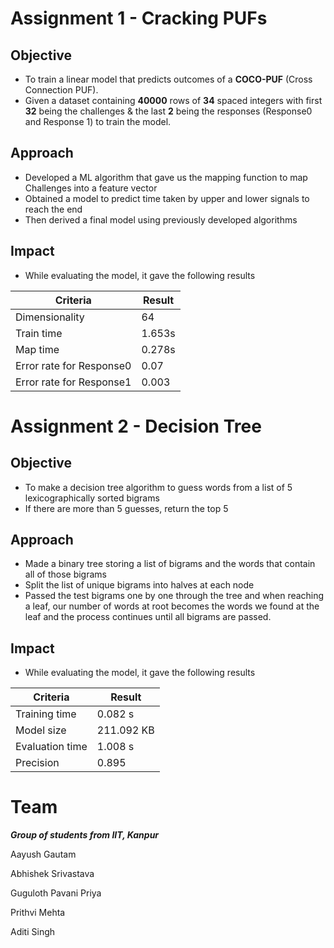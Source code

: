 # Assignment 1 - Cracking PUFs
## Objective
* To train a linear model that predicts outcomes of a **COCO-PUF** (Cross Connection PUF).
* Given a dataset containing **40000** rows of **34** spaced integers with first **32** being the challenges & the last **2** being the responses (Response0 and Response 1) to train the model.

## Approach
* Developed a ML algorithm that gave us the mapping function to map Challenges into a feature vector
* Obtained a model to predict time taken by upper and lower signals to reach the end
* Then derived a final model using previously developed algorithms

## Impact
* While evaluating the model, it gave the following results


Criteria | Result
--- | ---
Dimensionality | 64
Train time | 1.653s
Map time | 0.278s
Error rate for Response0 | 0.07
Error rate for Response1 | 0.003

# Assignment 2 - Decision Tree
## Objective
* To make a decision tree algorithm to guess words from a list of 5 lexicographically sorted bigrams
* If there are more than 5 guesses, return the top 5

## Approach
* Made a binary tree storing a list of bigrams and the words that contain all of those bigrams
* Split the list of unique bigrams into halves at each node
* Passed the test bigrams one by one through the tree and when reaching a leaf, our number of words at root becomes the words we found at the leaf and the process continues until all bigrams are passed.
  
## Impact
* While evaluating the model, it gave the following results
  
Criteria | Result
--- | ---
Training time | 0.082 s
Model size | 211.092 KB
Evaluation time | 1.008 s
Precision | 0.895

# Team

***Group of students from IIT, Kanpur***

Aayush Gautam

Abhishek Srivastava

Guguloth Pavani Priya

Prithvi Mehta

Aditi Singh

